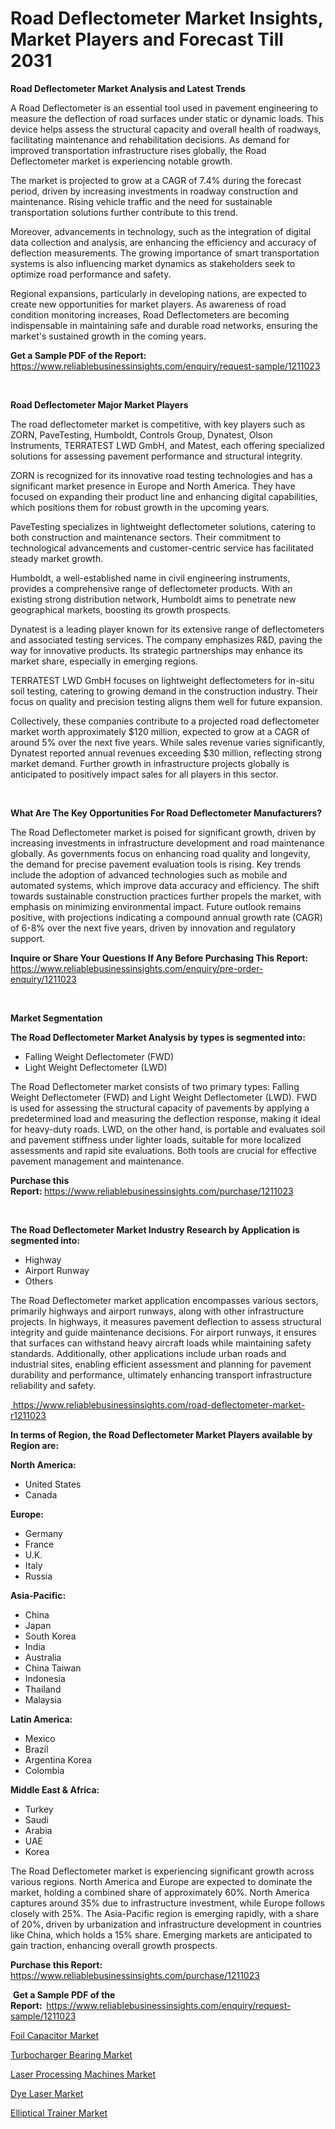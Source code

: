 <p><h1>Road Deflectometer Market Insights, Market Players and Forecast Till 2031</h1></p><p><strong>Road Deflectometer Market Analysis and Latest Trends</strong></p>
<p><p>A Road Deflectometer is an essential tool used in pavement engineering to measure the deflection of road surfaces under static or dynamic loads. This device helps assess the structural capacity and overall health of roadways, facilitating maintenance and rehabilitation decisions. As demand for improved transportation infrastructure rises globally, the Road Deflectometer market is experiencing notable growth.</p><p>The market is projected to grow at a CAGR of 7.4% during the forecast period, driven by increasing investments in roadway construction and maintenance. Rising vehicle traffic and the need for sustainable transportation solutions further contribute to this trend. </p><p>Moreover, advancements in technology, such as the integration of digital data collection and analysis, are enhancing the efficiency and accuracy of deflection measurements. The growing importance of smart transportation systems is also influencing market dynamics as stakeholders seek to optimize road performance and safety. </p><p>Regional expansions, particularly in developing nations, are expected to create new opportunities for market players. As awareness of road condition monitoring increases, Road Deflectometers are becoming indispensable in maintaining safe and durable road networks, ensuring the market's sustained growth in the coming years.</p></p>
<p><strong>Get a Sample PDF of the Report:&nbsp;</strong> <a href="https://www.reliablebusinessinsights.com/enquiry/request-sample/1211023?utm_campaign=1837&utm_medium=2&utm_source=Github&utm_content=ia&utm_term=16122024&utm_id=road-deflectometer">https://www.reliablebusinessinsights.com/enquiry/request-sample/1211023</a></p>
<p>&nbsp;</p>
<p><strong>Road Deflectometer Major Market Players</strong></p>
<p><p>The road deflectometer market is competitive, with key players such as ZORN, PaveTesting, Humboldt, Controls Group, Dynatest, Olson Instruments, TERRATEST LWD GmbH, and Matest, each offering specialized solutions for assessing pavement performance and structural integrity.</p><p>ZORN is recognized for its innovative road testing technologies and has a significant market presence in Europe and North America. They have focused on expanding their product line and enhancing digital capabilities, which positions them for robust growth in the upcoming years.</p><p>PaveTesting specializes in lightweight deflectometer solutions, catering to both construction and maintenance sectors. Their commitment to technological advancements and customer-centric service has facilitated steady market growth.</p><p>Humboldt, a well-established name in civil engineering instruments, provides a comprehensive range of deflectometer products. With an existing strong distribution network, Humboldt aims to penetrate new geographical markets, boosting its growth prospects.</p><p>Dynatest is a leading player known for its extensive range of deflectometers and associated testing services. The company emphasizes R&D, paving the way for innovative products. Its strategic partnerships may enhance its market share, especially in emerging regions.</p><p>TERRATEST LWD GmbH focuses on lightweight deflectometers for in-situ soil testing, catering to growing demand in the construction industry. Their focus on quality and precision testing aligns them well for future expansion.</p><p>Collectively, these companies contribute to a projected road deflectometer market worth approximately $120 million, expected to grow at a CAGR of around 5% over the next five years. While sales revenue varies significantly, Dynatest reported annual revenues exceeding $30 million, reflecting strong market demand. Further growth in infrastructure projects globally is anticipated to positively impact sales for all players in this sector.</p></p>
<p>&nbsp;</p>
<p><strong>What Are The Key Opportunities For Road Deflectometer Manufacturers?</strong></p>
<p><p>The Road Deflectometer market is poised for significant growth, driven by increasing investments in infrastructure development and road maintenance globally. As governments focus on enhancing road quality and longevity, the demand for precise pavement evaluation tools is rising. Key trends include the adoption of advanced technologies such as mobile and automated systems, which improve data accuracy and efficiency. The shift towards sustainable construction practices further propels the market, with emphasis on minimizing environmental impact. Future outlook remains positive, with projections indicating a compound annual growth rate (CAGR) of 6-8% over the next five years, driven by innovation and regulatory support.</p></p>
<p><strong>Inquire or Share Your Questions If Any Before Purchasing This Report:</strong> <a href="https://www.reliablebusinessinsights.com/enquiry/pre-order-enquiry/1211023?utm_campaign=1837&utm_medium=2&utm_source=Github&utm_content=ia&utm_term=16122024&utm_id=road-deflectometer">https://www.reliablebusinessinsights.com/enquiry/pre-order-enquiry/1211023</a></p>
<p>&nbsp;</p>
<p><strong>Market Segmentation</strong></p>
<p><strong>The Road Deflectometer Market Analysis by types is segmented into:</strong></p>
<p><ul><li>Falling Weight Deflectometer (FWD)</li><li>Light Weight Deflectometer (LWD)</li></ul></p>
<p><p>The Road Deflectometer market consists of two primary types: Falling Weight Deflectometer (FWD) and Light Weight Deflectometer (LWD). FWD is used for assessing the structural capacity of pavements by applying a predetermined load and measuring the deflection response, making it ideal for heavy-duty roads. LWD, on the other hand, is portable and evaluates soil and pavement stiffness under lighter loads, suitable for more localized assessments and rapid site evaluations. Both tools are crucial for effective pavement management and maintenance.</p></p>
<p><strong>Purchase this Report:&nbsp;</strong><a href="https://www.reliablebusinessinsights.com/purchase/1211023?utm_campaign=1837&utm_medium=2&utm_source=Github&utm_content=ia&utm_term=16122024&utm_id=road-deflectometer">https://www.reliablebusinessinsights.com/purchase/1211023</a></p>
<p>&nbsp;</p>
<p><strong>The Road Deflectometer Market Industry Research by Application is segmented into:</strong></p>
<p><ul><li>Highway</li><li>Airport Runway</li><li>Others</li></ul></p>
<p><p>The Road Deflectometer market application encompasses various sectors, primarily highways and airport runways, along with other infrastructure projects. In highways, it measures pavement deflection to assess structural integrity and guide maintenance decisions. For airport runways, it ensures that surfaces can withstand heavy aircraft loads while maintaining safety standards. Additionally, other applications include urban roads and industrial sites, enabling efficient assessment and planning for pavement durability and performance, ultimately enhancing transport infrastructure reliability and safety.</p></p>
<p><a href="https://www.reliablebusinessinsights.com/road-deflectometer-market-r1211023?utm_campaign=1837&utm_medium=2&utm_source=Github&utm_content=ia&utm_term=16122024&utm_id=road-deflectometer">&nbsp;https://www.reliablebusinessinsights.com/road-deflectometer-market-r1211023</a></p>
<p><strong>In terms of Region, the Road Deflectometer Market Players available by Region are:</strong></p>
<p>
    <p> <strong> North America: </strong>
        <ul>
            <li>United States</li>
            <li>Canada</li>
        </ul>
        </p> 
    <p> <strong> Europe: </strong>
        <ul>
            <li>Germany</li>
            <li>France</li>
            <li>U.K.</li>
            <li>Italy</li>
            <li>Russia</li>
        </ul>
        </p> 
    <p> <strong> Asia-Pacific: </strong>
        <ul>
            <li>China</li>
            <li>Japan</li>
            <li>South Korea</li>
            <li>India</li>
            <li>Australia</li>
            <li>China Taiwan</li>
            <li>Indonesia</li>
            <li>Thailand</li>
            <li>Malaysia</li>
        </ul>
        </p> 
    <p> <strong> Latin America: </strong>
        <ul>
            <li>Mexico</li>
            <li>Brazil</li>
            <li>Argentina Korea</li>
            <li>Colombia</li>
        </ul>
        </p> 
    <p> <strong> Middle East & Africa: </strong>
        <ul>
            <li>Turkey</li>
            <li>Saudi</li>
            <li>Arabia</li>
            <li>UAE</li>
            <li>Korea</li>
        </ul>
    </p>
    </p>
<p><p>The Road Deflectometer market is experiencing significant growth across various regions. North America and Europe are expected to dominate the market, holding a combined share of approximately 60%. North America captures around 35% due to infrastructure investment, while Europe follows closely with 25%. The Asia-Pacific region is emerging rapidly, with a share of 20%, driven by urbanization and infrastructure development in countries like China, which holds a 15% share. Emerging markets are anticipated to gain traction, enhancing overall growth prospects.</p></p>
<p><strong>Purchase this Report: </strong><a href="https://www.reliablebusinessinsights.com/purchase/1211023?utm_campaign=1837&utm_medium=2&utm_source=Github&utm_content=ia&utm_term=16122024&utm_id=road-deflectometer">https://www.reliablebusinessinsights.com/purchase/1211023</a></p>
<p>&nbsp;<strong>Get a Sample PDF of the Report:&nbsp;&nbsp;</strong><a href="https://www.reliablebusinessinsights.com/enquiry/request-sample/1211023?utm_campaign=1837&utm_medium=2&utm_source=Github&utm_content=ia&utm_term=16122024&utm_id=road-deflectometer">https://www.reliablebusinessinsights.com/enquiry/request-sample/1211023</a></p>
<p><strong></strong></p>
<p><p><a href="https://www.linkedin.com/pulse/foil-capacitor-market-global-analysis-trends-forecasts-2024-2031-kvkoe?utm_campaign=1837&utm_medium=2&utm_source=Github&utm_content=ia&utm_term=16122024&utm_id=road-deflectometer">Foil Capacitor Market</a></p><p><a href="https://www.linkedin.com/pulse/global-turbocharger-bearing-market-insights-size-share-oqmoe?utm_campaign=1837&utm_medium=2&utm_source=Github&utm_content=ia&utm_term=16122024&utm_id=road-deflectometer">Turbocharger Bearing Market</a></p><p><a href="https://www.linkedin.com/pulse/future-laser-processing-machines-market-structural-insights-gm0oe?utm_campaign=1837&utm_medium=2&utm_source=Github&utm_content=ia&utm_term=16122024&utm_id=road-deflectometer">Laser Processing Machines Market</a></p><p><a href="https://www.linkedin.com/pulse/comprehensive-analysis-dye-laser-market-from-2024-2031-highlighting-ftb5e?utm_campaign=1837&utm_medium=2&utm_source=Github&utm_content=ia&utm_term=16122024&utm_id=road-deflectometer">Dye Laser Market</a></p><p><a href="https://www.linkedin.com/pulse/in-depth-analysis-elliptical-trainer-market-size-share-ww1xe?utm_campaign=1837&utm_medium=2&utm_source=Github&utm_content=ia&utm_term=16122024&utm_id=road-deflectometer">Elliptical Trainer Market</a></p></p>